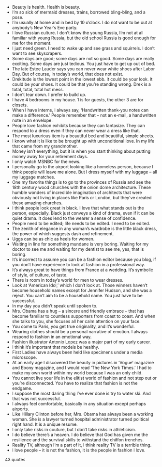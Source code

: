  - Beauty is health. Health is beauty.
 - I’m so sick of mermaid dresses, trains, borrowed bling-bling, and a pose.
 - I’m usually at home and in bed by 10 o’clock. I do not want to be out at anybody’s New Year’s Eve party.
 - I love Russian culture. I don’t know the young Russia, I’m not at all familiar with young Russia, but the old school Russia is good enough for me for the moment.
 - I just need green. I need to wake up and see grass and squirrels. I don’t want to see skyscrapers.
 - Some days are good; some days are not so good. Some days are really exciting. Some days are just tedious. You just have to get up out of bed.
 - The late Estee Lauder says you can never wear white shoes after Labor Day. But of course, in today’s world, that does not exist.
 - Drekitude is the lowest point in the lowest ebb. It could be your look. It could be your shoes. It could be that you’re standing wrong. Drek is a total, total, total hot mess.
 - I don’t tear down. I prefer to build up.
 - I have 4 bedrooms in my house. 1 is for guests, the other 3 are for closets.
 - When I have interns, I always say, ‘Handwritten thank-you notes can make a difference.’ People remember that – not an e-mail, a handwritten note in an envelope.
 - People love fashion exhibits because they can fantasize. They can respond to a dress even if they can never wear a dress like that.
 - The most luxurious item is a beautiful bed and beautiful, simple sheets.
 - I know what it is like to be brought up with unconditional love. In my life that came from my grandmother.
 - Money isn’t everything, but it is when you start thinking about putting money away for your retirement days.
 - I only watch MSNBC for the news.
 - I personally go to the airport looking like a homeless person, because I think people will leave me alone. But I dress myself with my luggage – all my luggage matches.
 - One my favorite things is to go to the provinces of Russia and see the 18th century wood churches with the onion dome architecture. These humble wonders of incredible imagination of architects that were obviously not living in places like Paris or London, but they’ve created these amazing churches.
 - I think people look great in black. I love that what stands out is the person, especially. Black just conveys a kind of drama, even if it can be quiet drama. It does lend to the wearer a sense of confidence.
 - People need to be edited; life needs to be edited. I need to be edited.
 - The zenith of elegance in any woman’s wardrobe is the little black dress, the power of which suggests dash and refinement.
 - Uggs can be as chic as heels for women.
 - Waiting in line for something mundane is very boring. Waiting for my doctor to see me and waiting for my dentist to see me, yes, that is boring.
 - It’s incorrect to assume you can be a fashion editor because you blog, if you don’t have experience to look at fashion in a professional way.
 - It’s always great to have things from France at a wedding. It’s symbolic of style, of culture, of taste.
 - There is room in today’s world for men to wear dresses.
 - Look at ‘American Idol,’ which I don’t look at. Those winners haven’t become household names except for Jennifer Hudson, and she was a reject. You can’t aim to be a household name. You just have to be successful.
 - In my day you didn’t speak until spoken to.
 - Mrs. Obama has a hug – a sincere and friendly embrace – that has become familiar to countless supporters from coast to coast. And when she talks to you, she focuses all her calm attention on your face.
 - You come to Paris, you get true originality, and it’s wonderful.
 - Wearing clothes should be a personal narrative of emotion. I always respond to fashion in an emotional way.
 - Fashion illustrator Antonio Lopez was a major part of my early career.
 - I think it’s important that models be healthy.
 - First Ladies have always been held like specimens under a media microscope.
 - At an early age I discovered the beauty in pictures in ‘Vogue’ magazine and Ebony magazine, and I would read ‘The New York Times.’ I had to make my own world within my world because I was an only child.
 - You cannot live your life in the elitist world of fashion and not step out or you’re disconnected. You have to realize that fashion is not the endgame.
 - I suppose the most daring thing I’ve ever done is try to water ski. And that was not successful.
 - I always feel comfortable, basically in any situation except perhaps airports.
 - Like Hillary Clinton before her, Mrs. Obama has always been a working woman. She is a lawyer turned hospital administrator turned political right hand. It is a unique resume.
 - I only take risks in couture, but I don’t take risks in athleticism.
 - I do believe there’s a heaven. I do believe that God has given me the resilience and the survival skills to withstand the chiffon trenches.
 - Reality TV, although I’m a part of it, I think reality TV is a terrible thing.
 - I love people – it is not the fashion, it is the people in fashion I love.

43 quotes